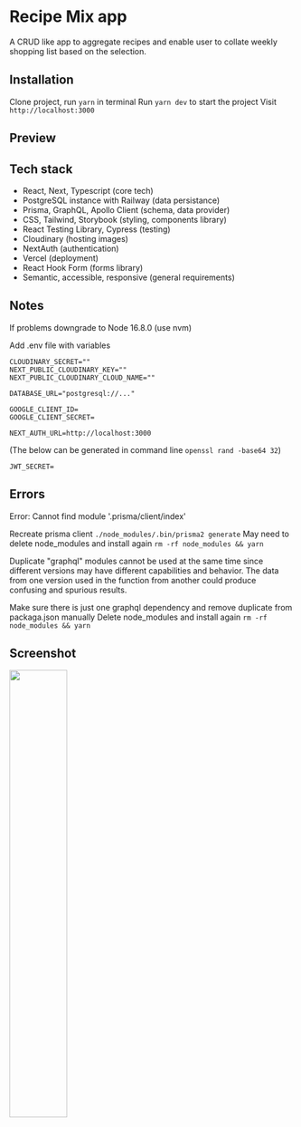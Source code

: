 # Recipe Mix app

A CRUD like app to aggregate recipes and enable user to collate weekly shopping list based on the selection.

## Installation

Clone project, run `yarn` in terminal
Run `yarn dev` to start the project
Visit `http://localhost:3000`

## Preview

## Tech stack

- React, Next, Typescript (core tech)
- PostgreSQL instance with Railway (data persistance)
- Prisma, GraphQL, Apollo Client (schema, data provider)
- CSS, Tailwind, Storybook (styling, components library)
- React Testing Library, Cypress (testing)
- Cloudinary (hosting images)
- NextAuth (authentication)
- Vercel (deployment)
- React Hook Form (forms library)
- Semantic, accessible, responsive (general requirements)

## Notes

If problems downgrade to Node 16.8.0 (use nvm)

Add .env file with variables

```
CLOUDINARY_SECRET=""
NEXT_PUBLIC_CLOUDINARY_KEY=""
NEXT_PUBLIC_CLOUDINARY_CLOUD_NAME=""

DATABASE_URL="postgresql://..."

GOOGLE_CLIENT_ID=
GOOGLE_CLIENT_SECRET=

NEXT_AUTH_URL=http://localhost:3000
```

(The below can be generated in command line `openssl rand -base64 32`)

```
JWT_SECRET=
```

## Errors

Error: Cannot find module '.prisma/client/index'

Recreate prisma client `./node_modules/.bin/prisma2 generate`
May need to delete node_modules and install again `rm -rf node_modules && yarn`

Duplicate "graphql" modules cannot be used at the same time since different
versions may have different capabilities and behavior. The data from one
version used in the function from another could produce confusing and
spurious results.

Make sure there is just one graphql dependency and remove duplicate from packaga.json manually
Delete node_modules and install again `rm -rf node_modules && yarn`

## Screenshot

<img src="https://github.com/maciejk77/recipe-mix/blob/master/public/assets/screenshot.png?raw=true" width="45%" height="45%" />
